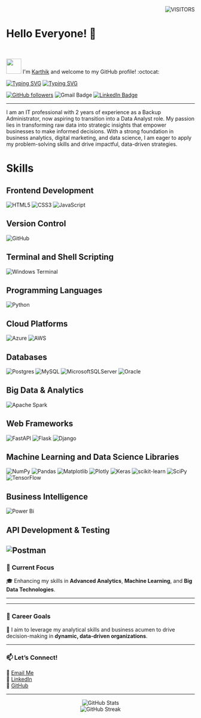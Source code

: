 <div align="Right">

<img alt="VISITORS" src="https://komarev.com/ghpvc/?username=VENKATAKARTHIKREDDY&style=flat&labelColor=red&logo=github&label=PROFILE+VIEWS&color=971901"/>
<!-- <img alt="FOLLOWERS" src="https://img.shields.io/github/followers/VENKATAKARTHIKREDDY?color=971901&logo=githubb&label=FOLLOWERS"/> -->

</div>

<h1> Hello Everyone! 👋</h1>
<br> 
<!-- <div align="Center"><img src="my-pic.png" width="100"></div -->


<img src="https://media.giphy.com/media/WUlplcMpOCEmTGBtBW/giphy.gif" width="40"> I'm [Karthik](https://www.linkedin.com/in/vvenkatakarthikreddy/) and welcome to my GitHub profile! :octocat:

[![Typing SVG](https://readme-typing-svg.demolab.com?font=Noto+Sans&weight=600&size=21&duration=2000&color=000000&background=FFFFFF&center=true&vCenter=true&width=435&lines=I'm+a+Data+Engineer%2C+)](https://git.io/typing-svg)
[![Typing SVG](https://readme-typing-svg.demolab.com?font=Noto+Sans&weight=600&size=21&duration=2000&color=000000&background=FFFFFF&center=true&vCenter=true&width=435&lines=I'm+an+Aspiring+Data+Analyst)](https://git.io/typing-svg)


[![GitHub followers](https://img.shields.io/github/followers/VENKATAKARTHIKREDDY?label=Follow&style=social)](https://github.com/VENKATAKARTHIKREDDY/?tab=follow)
![Gmail Badge](https://img.shields.io/badge/-venkatakarthikreddy-c14438?style=social&logo=Gmail&logoColor=red&link=mailto:vvenkatakarthikreddy999@gmail.com)
[![LinkedIn Badge](https://img.shields.io/badge/-LinkedIn-blue?style=social&logo=Linkedin&logoColor=blue&link=https://www.linkedin.com/in/ndleah/)](https://www.linkedin.com/in/ndleah/)






<!-- <<a href="https://cassandra.apache.org/_/index.html" target="_blank"><img style="margin: 10px" src="https://profilinator.rishav.dev/skills-assets/apache_cassandra-icon.svg" alt="Cassandra" height="50" /></a>  --> 

---------------------------------
</div>

  I am an IT professional with 2 years of experience as a Backup Administrator, now aspiring to transition into a Data Analyst role. 
  My passion lies in transforming raw data into strategic insights that empower businesses to make informed decisions. With a strong foundation in business           analytics, digital marketing, and data science, I am eager to apply my problem-solving skills and drive impactful, data-driven strategies.




<!-- ### 🔥 **My Skillset**
- **Data Analysis**: SQL, Python, Excel
- **Data Visualization**: Power BI
- **Machine Learning**: Scikit-learn, Pandas, NumPy
- **Business Analytics**: Market Basket Analysis, Customer Churn Analysis
- **Digital Marketing**: SEO, Google Ads, Social Media Marketing


 ### 🛠️ **Technologies I Work With**

<div align="center">  
  <a href="https://azure.microsoft.com/" target="_blank">
    <img style="margin: 10px" src="https://profilinator.rishav.dev/skills-assets/microsoft_azure-icon.svg" alt="Azure" height="50" />
  </a>
  <a href="https://www.linux.org/" target="_blank">
    <img style="margin: 10px" src="https://profilinator.rishav.dev/skills-assets/linux-original.svg" alt="Linux" height="50" />
  </a>
  <a href="https://github.com/" target="_blank">
    <img style="margin: 10px" src="https://profilinator.rishav.dev/skills-assets/git-scm-icon.svg" alt="Git" height="50" />
  </a>
  <a href="https://www.postgresql.org/" target="_blank">
    <img style="margin: 10px" src="https://profilinator.rishav.dev/skills-assets/postgresql-original-wordmark.svg" alt="PostgreSQL" height="50" />
  </a>
  <a href="https://www.python.org/" target="_blank">
    <img style="margin: 10px" src="https://profilinator.rishav.dev/skills-assets/python-original.svg" alt="Python" height="50" />
  </a>
</div>


### 📝 **About Me**
🚀 **IT Professional** with 2 years of experience as a **Backup Administrator**  
🎯 **Aspiring Data Analyst** skilled in SQL, Python, and Power BI  
💡 Passionate about **data analysis** and turning business data into actionable insights.

---
 
### 🔥 **My Skillset**  
- **Data Analysis**: SQL, Python, Excel  
- **Data Visualization**: Power BI  
- **Machine Learning**: Scikit-learn, Pandas, NumPy  
- **Business Analytics**: Market Basket Analysis, Customer Churn Analysis  
- **Digital Marketing**: SEO, Google Ads, Social Media Marketing

---

# 💻 *Tech Stack*: -->


# Skills

## Frontend Development
![HTML5](https://img.shields.io/badge/html5-%23E34F26.svg?style=for-the-badge&logo=html5&logoColor=white)
![CSS3](https://img.shields.io/badge/css3-%231572B6.svg?style=for-the-badge&logo=css3&logoColor=white)
![JavaScript](https://img.shields.io/badge/javascript-%23323330.svg?style=for-the-badge&logo=javascript&logoColor=%23F7DF1E)

## Version Control
![GitHub](https://img.shields.io/badge/github-%23121011.svg?style=for-the-badge&logo=github&logoColor=white)

## Terminal and Shell Scripting
![Windows Terminal](https://img.shields.io/badge/Windows%20Terminal-%234D4D4D.svg?style=for-the-badge&logo=windows-terminal&logoColor=white)

## Programming Languages
![Python](https://img.shields.io/badge/python-3670A0?style=for-the-badge&logo=python&logoColor=ffdd54)

## Cloud Platforms
![Azure](https://img.shields.io/badge/azure-%230072C6.svg?style=for-the-badge&logo=microsoftazure&logoColor=white)
![AWS](https://img.shields.io/badge/AWS-%23FF9900.svg?style=for-the-badge&logo=amazon-aws&logoColor=white)

## Databases
![Postgres](https://img.shields.io/badge/postgres-%23316192.svg?style=for-the-badge&logo=postgresql&logoColor=white)
![MySQL](https://img.shields.io/badge/mysql-4479A1.svg?style=for-the-badge&logo=mysql&logoColor=white)
![MicrosoftSQLServer](https://img.shields.io/badge/Microsoft%20SQL%20Server-CC2927?style=for-the-badge&logo=microsoft%20sql%20server&logoColor=white)
![Oracle](https://img.shields.io/badge/Oracle-F80000?style=for-the-badge&logo=oracle&logoColor=white)

## Big Data & Analytics
![Apache Spark](https://img.shields.io/badge/Apache%20Spark-FDEE21?style=for-the-badge&logo=apachespark&logoColor=black)

## Web Frameworks
![FastAPI](https://img.shields.io/badge/FastAPI-005571?style=for-the-badge&logo=fastapi)
![Flask](https://img.shields.io/badge/flask-%23000.svg?style=for-the-badge&logo=flask&logoColor=white)
![Django](https://img.shields.io/badge/django-%23092E20.svg?style=for-the-badge&logo=django&logoColor=white)

## Machine Learning and Data Science Libraries
![NumPy](https://img.shields.io/badge/numpy-%23013243.svg?style=for-the-badge&logo=numpy&logoColor=white)
![Pandas](https://img.shields.io/badge/pandas-%23150458.svg?style=for-the-badge&logo=pandas&logoColor=white)
![Matplotlib](https://img.shields.io/badge/Matplotlib-%23ffffff.svg?style=for-the-badge&logo=Matplotlib&logoColor=black)
![Plotly](https://img.shields.io/badge/Plotly-%233F4F75.svg?style=for-the-badge&logo=plotly&logoColor=white)
![Keras](https://img.shields.io/badge/Keras-%23D00000.svg?style=for-the-badge&logo=Keras&logoColor=white)
![scikit-learn](https://img.shields.io/badge/scikit--learn-%23F7931E.svg?style=for-the-badge&logo=scikit-learn&logoColor=white)
![SciPy](https://img.shields.io/badge/SciPy-%230C55A5.svg?style=for-the-badge&logo=scipy&logoColor=%white)
![TensorFlow](https://img.shields.io/badge/TensorFlow-%23FF6F00.svg?style=for-the-badge&logo=TensorFlow&logoColor=white)

## Business Intelligence
![Power Bi](https://img.shields.io/badge/power_bi-F2C811?style=for-the-badge&logo=powerbi&logoColor=black)

## API Development & Testing
![Postman](https://img.shields.io/badge/Postman-FF6C37?style=for-the-badge&logo=postman&logoColor=white)
---

### 🧠 **Current Focus**  
🎓 Enhancing my skills in **Advanced Analytics**, **Machine Learning**, and **Big Data Technologies**.

---

<!--
### 📊 **My Projects**

- **Customer Churn Analysis**:  
  Predicting customer churn for a bank with Python, achieving **96% model accuracy**.  
- **Swiggy Restaurant Analysis**:  
  Strategic recommendations through Power BI visualizations of restaurant data.  
- **Market Basket Analysis**:  
  Using the **Apriori Algorithm** to identify frequently bought product combos.

-->

---

### 🎯 **Career Goals**
💼 I aim to leverage my analytical skills and business acumen to drive decision-making in **dynamic, data-driven organizations**.

---

### 📫 **Let’s Connect!**

📧 [Email Me](mailto:vvenkatakarthikreddy999@gmail.com@example.com)  
💼 [LinkedIn](https://www.linkedin.com/in/vvenkatakarthikreddy/)  
🐙 [GitHub](https://github.com/vvenkatakarthikreddy)

---

<div align="center">

  <img src="https://github-readme-stats.vercel.app/api?username=VENKATAKARTHIKREDDY&show_icons=true&hide_border=true&theme=tokyonight" alt="GitHub Stats" />
</div>

<div align="center">
  <img src="https://github-readme-streak-stats.herokuapp.com/?user=VENKATAKARTHIKREDDY&theme=tokyonight" alt="GitHub Streak" />
</div>



<!--
# 💻 Tech Stack:
![FastAPI](https://img.shields.io/badge/FastAPI-005571?style=for-the-badge&logo=fastapi) ![Flask](https://img.shields.io/badge/flask-%23000.svg?style=for-the-badge&logo=flask&logoColor=white) ![Django](https://img.shields.io/badge/django-%23092E20.svg?style=for-the-badge&logo=django&logoColor=white)
# 📊 GitHub Stats:
![](https://github-readme-stats.vercel.app/api?username=VENKATAKARTHIKREDDY&theme=dark&hide_border=false&include_all_commits=false&count_private=false)<br/>
![](https://github-readme-streak-stats.herokuapp.com/?user=VENKATAKARTHIKREDDY&theme=dark&hide_border=false)<br/>
![](https://github-readme-stats.vercel.app/api/top-langs/?username=VENKATAKARTHIKREDDY&theme=dark&hide_border=false&include_all_commits=false&count_private=false&layout=compact)

---
[![](https://visitcount.itsvg.in/api?id=VENKATAKARTHIKREDDY&icon=0&color=0)](https://visitcount.itsvg.in)

<!-- Proudly created with GPRM ( https://gprm.itsvg.in ) -->







<!--

<div align="Right">

[![](https://visitcount.itsvg.in/api?id=VENKATAKARTHIKREDDY&icon=0&color=0)](https://visitcount.itsvg.in)

<!-- Proudly created with GPRM ( https://gprm.itsvg.in ) -->
<!-- <img alt="FOLLOWERS" src="https://img.shields.io/github/followers/VENKATAKARTHIKREDDY?color=971901&logo=githubb&label=FOLLOWERS"/> 

</div>

<h1> Hello World! 👋 </h1>
<div align="Center"><img src="my-pic.png" width="100"></div
                                                      
<br>

<div id="header" align="center">
  <img src="https://media.giphy.com/media/M9gbBd9nbDrOTu1Mqx/giphy.gif" width="100"/>
</div> -->


<!-- <div align="right">
  <img src="https://media.giphy.com/media/dWesBcTLavkZuG35MI/giphy.gif" width="600" height="300"/>
</div> 


---

### :hammer_and_wrench: Languages and Tools :

--------------------------------------------


Hi There 👋,

  I'm **Venkata Karthik Reddy V**,
  I am an IT professional with 2 years of experience as a Backup Administrator, now aspiring to transition into a Data Analyst role. 
  My passion lies in transforming raw data into strategic insights that empower businesses to make informed decisions. With a strong foundation in business           analytics, digital marketing, and data science, I am eager to apply my problem-solving skills and drive impactful, data-driven strategies.


**My Skillset**:

  - Data Analysis: Skilled in SQL, Python, and Excel

  * Data Visualization: Proficient in Power BI

  + Machine Learning: Experienced with Scikit-learn, Pandas, and NumPy

**Business Analytics:** 

  Digital Marketing: Knowledgeable in SEO, Google Ads, and Social Media Marketing

**Current Focus:**

I'm currently enhancing my skills in advanced analytics, machine learning, and big data technologies to further my career in data science.

**Professional Expenence:**

  I have experience working on various data-driven projects, including:

  Customer Chum Analysis: Predicting churn for a barik using Python with a model accuracy of 96%.
  Swiggy Restaurant Analysis: Analyzing restaurant data using Power Bl for strategic recommendations.
  Market Basket Analysis: Using the Apriori algorithm to predict frequently bought product combos


**Career Goals:**

   I aim to leverage my analytical skills and business acumen to drive impactful decision-making processes in dynamic, data-driven organizations

**Let’s Connect:**

   I welcome the opportunity to connect on LinkedIn. -->





<!--
![HTML5](https://img.shields.io/badge/html5-%23E34F26.svg?style=for-the-badge&logo=html5&logoColor=white) ![JavaScript](https://img.shields.io/badge/javascript-%23323330.svg?style=for-the-badge&logo=javascript&logoColor=%23F7DF1E) ![CSS3](https://img.shields.io/badge/css3-%231572B6.svg?style=for-the-badge&logo=css3&logoColor=white) ![Windows Terminal](https://img.shields.io/badge/Windows%20Terminal-%234D4D4D.svg?style=for-the-badge&logo=windows-terminal&logoColor=white) ![Python](https://img.shields.io/badge/python-3670A0?style=for-the-badge&logo=python&logoColor=ffdd54) ![Azure](https://img.shields.io/badge/azure-%230072C6.svg?style=for-the-badge&logo=microsoftazure&logoColor=white) ![AWS](https://img.shields.io/badge/AWS-%23FF9900.svg?style=for-the-badge&logo=amazon-aws&logoColor=white) ![Oracle](https://img.shields.io/badge/Oracle-F80000?style=for-the-badge&logo=oracle&logoColor=white) ![Apache Spark](https://img.shields.io/badge/Apache%20Spark-FDEE21?style=for-the-badge&logo=apachespark&logoColor=black) ![Postgres](https://img.shields.io/badge/postgres-%23316192.svg?style=for-the-badge&logo=postgresql&logoColor=white) ![MySQL](https://img.shields.io/badge/mysql-4479A1.svg?style=for-the-badge&logo=mysql&logoColor=white) ![MicrosoftSQLServer](https://img.shields.io/badge/Microsoft%20SQL%20Server-CC2927?style=for-the-badge&logo=microsoft%20sql%20server&logoColor=white) ![Matplotlib](https://img.shields.io/badge/Matplotlib-%23ffffff.svg?style=for-the-badge&logo=Matplotlib&logoColor=black) ![Keras](https://img.shields.io/badge/Keras-%23D00000.svg?style=for-the-badge&logo=Keras&logoColor=white) ![NumPy](https://img.shields.io/badge/numpy-%23013243.svg?style=for-the-badge&logo=numpy&logoColor=white) ![Pandas](https://img.shields.io/badge/pandas-%23150458.svg?style=for-the-badge&logo=pandas&logoColor=white) ![Plotly](https://img.shields.io/badge/Plotly-%233F4F75.svg?style=for-the-badge&logo=plotly&logoColor=white) ![scikit-learn](https://img.shields.io/badge/scikit--learn-%23F7931E.svg?style=for-the-badge&logo=scikit-learn&logoColor=white) ![Scipy](https://img.shields.io/badge/SciPy-%230C55A5.svg?style=for-the-badge&logo=scipy&logoColor=%white) ![TensorFlow](https://img.shields.io/badge/TensorFlow-%23FF6F00.svg?style=for-the-badge&logo=TensorFlow&logoColor=white) ![GitHub](https://img.shields.io/badge/github-%23121011.svg?style=for-the-badge&logo=github&logoColor=white) ![Power Bi](https://img.shields.io/badge/power_bi-F2C811?style=for-the-badge&logo=powerbi&logoColor=black) ![Postman](https://img.shields.io/badge/Postman-FF6C37?style=for-the-badge&logo=postman&logoColor=white)
# 📊 GitHub Stats:
![](https://github-readme-stats.vercel.app/api?username=VENKATAKARTHIKREDDY&theme=dark&hide_border=false&include_all_commits=false&count_private=false)<br/>
![](https://github-readme-streak-stats.herokuapp.com/?user=VENKATAKARTHIKREDDY&theme=dark&hide_border=false)<br/>
![](https://github-readme-stats.vercel.app/api/top-langs/?username=VENKATAKARTHIKREDDY&theme=dark&hide_border=false&include_all_commits=false&count_private=false&layout=compact)
-->

